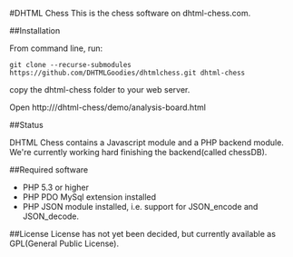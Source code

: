 #DHTML Chess
This is the chess software on dhtml-chess.com.

##Installation

From command line, run:

    git clone --recurse-submodules https://github.com/DHTMLGoodies/dhtmlchess.git dhtml-chess

copy the dhtml-chess folder to your web server.

Open
    http://<server name>/dhtml-chess/demo/analysis-board.html

##Status

DHTML Chess contains a Javascript module and a PHP backend module. We're currently
working hard finishing the backend(called chessDB).

##Required software
* PHP 5.3 or higher
* PHP PDO MySql extension installed
* PHP JSON module installed, i.e. support for JSON_encode and JSON_decode.

##License
License has not yet been decided, but currently available
as GPL(General Public License).
